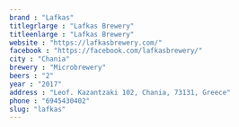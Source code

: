 ```yaml
---
brand : "Lafkas"
titlegrlarge : "Lafkas Brewery"
titleenlarge : "Lafkas Brewery"
website : "https://lafkasbrewery.com/"
facebook : "https://facebook.com/lafkasbrewery/"
city : "Chania"
brewery : "Microbrewery"
beers : "2"
year : "2017"
address : "Leof. Kazantzaki 102, Chania, 73131, Greece"
phone : "6945430402"
slug: "lafkas"
---
```


